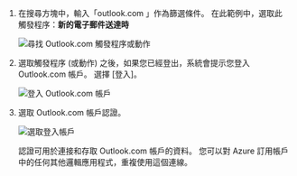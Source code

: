 1. 在搜尋方塊中，輸入「outlook.com 」作為篩選條件。 在此範例中，選取此觸發程序：**新的電子郵件送達時**

   ![尋找 Outlook.com 觸發程序或動作](./media/connectors-create-api-outlook/select-outlook.png)

1. 選取觸發程序 (或動作) 之後，如果您已經登出，系統會提示您登入 Outlook.com 帳戶。 選擇 [登入]。

   ![登入 Outlook.com 帳戶](./media/connectors-create-api-outlook/sign-in-outlook.png)  

3. 選取 Outlook.com 帳戶認證。

   ![選取登入帳戶](./media/connectors-create-api-outlook/outlook-sign-in.png)  

   認證可用於連接和存取 Outlook.com 帳戶的資料。
   您可以對 Azure 訂用帳戶中的任何其他邏輯應用程式，重複使用這個連線。 
